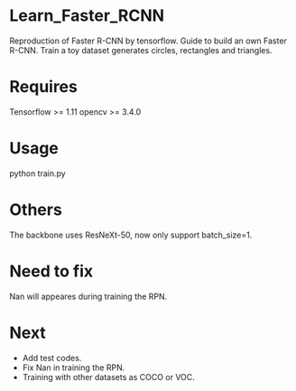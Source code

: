 # Learn_Faster_RCNN
Reproduction of Faster R-CNN by tensorflow. Guide to build an own Faster R-CNN.
Train a toy dataset generates circles, rectangles and triangles.

# Requires
Tensorflow >= 1.11
opencv >= 3.4.0

# Usage
python train.py

# Others
The backbone uses ResNeXt-50, now only support batch_size=1.

# Need to fix
Nan will appeares during training the RPN.

# Next
* Add test codes.
* Fix Nan in training the RPN.
* Training with other datasets as COCO or VOC.
